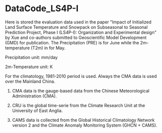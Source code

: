 # DataCode_LS4P-I
Here is stored the evaluation data used in the paper "Impact of Initialized Land Surface Temperature and Snowpack on Subseasonal to Seasonal Prediction Project, Phase I (LS4P-I): Organization and Experimental design" by Xue and co-authors submitted to Geoscientific Model Development (GMD) for publication.
The Precipitation (PRE) is for June while the 2m-temperature (T2m) in for May.

Precipitation unit: mm/day

2m-Temperature unit: K


For the climatology, 1981-2010 period is used.
Always the CMA data is used over the Mainland China.

1) CMA data is the gauge-based data from the Chinese Meteorological Administration (CMA).

2) CRU is the global time-serie from the Climate Research Unit at the University of East Anglia.

3) CAMS data is collected from the Global Historical Climatology Network version 2 and the Climate Anomaly Monitoring System (GHCN + CAMS).

